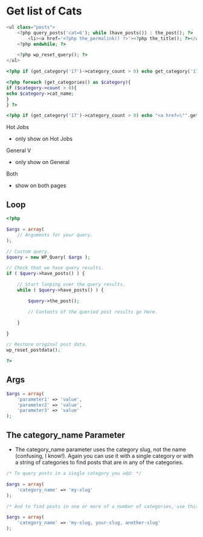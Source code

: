 # Get list of Cats

```php
<ul class="posts">
    <?php query_posts('cat=6'); while (have_posts()) : the_post(); ?>
        <li><a href='<?php the_permalink() ?>'><?php the_title(); ?></a></li>
    <?php endwhile; ?>

    <?php wp_reset_query(); ?>
</ul>
```

```php
<?php if (get_category('17')->category_count > 0) echo get_category('17')->cat_name; ?>

<?php foreach (get_categories() as $category){
if ($category->count > 0){
echo $category->cat_name;
}
} ?>

<?php if (get_category('17')->category_count > 0) echo "<a href=\"".get_bloginfo('home')."/category/news/\">Blog</a>"; ?>
```

Hot Jobs
- only show on Hot Jobs

General V
- only show on General

Both
- show on both pages

## Loop

```php
<?php

$args = array(
    // Arguments for your query.
);

// Custom query.
$query = new WP_Query( $args );

// Check that we have query results.
if ( $query->have_posts() ) {

    // Start looping over the query results.
    while ( $query->have_posts() ) {

        $query->the_post();

        // Contents of the queried post results go here.

    }

}

// Restore original post data.
wp_reset_postdata();

?>
```

## Args

```php
$args = array(
    'parameter1' => 'value',
    'parameter2' => 'value',
    'parameter3' => 'value'
);
```

## The category_name Parameter
 - The category_name parameter uses the category slug, not the name (confusing, I know!). Again you can use it with a single category or with a string of categories to find posts that are in any of the categories.

```php
/* To query posts in a single category you add: */

$args = array(
    'category_name' => 'my-slug'
);

/* And to find posts in one or more of a number of categories, use this: */

$args = array(
    'category_name' => 'my-slug, your-slug, another-slug'
);

```
